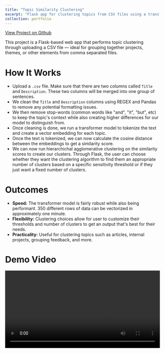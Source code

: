 ```yaml
---
title: "Topic Similarity Clustering"
excerpt: "Flask app for clustering topics from CSV files using a transformer word vectorisation combined with hierarchichal clustering methods."
collection: portfolio
---
```


[View Project on Github](https://github.com/diogoviveiros/Topic-Similarity-Clustering)

This project is a Flask-based web app that performs topic clustering through uploading a CSV file — ideal for grouping together projects, themes, or other elements from comma separated files. 

# How It Works
- Upload a `.csv` file. Make sure that there are two columns called `Title` and `Description`. These two columns will be merged into one group of sentences.
- We clean the `Title` and `Description` columns using REGEX and Pandas to remove any potential formatting issues.
- We then remove stop-words (common words like "and", "it", "but", etc) to keep the topic's context while also creating higher differences for our model to distinguish from.
- Once cleaning is done, we run a transformer model to tokenize the text and create a vector embedding for each topic.
- Once the text is tokenized, we can now calculate the cosine distance between the embeddings to get a similarity score. 
- We can now run hierarchichal agglomerative clustering on the similarity scores to create our clusters. Through Flask, the user can choose whether they want the clustering algorithm to find them an appropriate number of clusters based on a specific sensitivity threshold or if they just want a fixed number of clusters.

# Outcomes
- **Speed:** The transformer model is fairly robust while also being performant. 350 different rows of data can be vectorized in approximately one minute.  
- **Flexibility:** Clustering choices allow for user to customize their thresholds and number of clusters to get an output that's best for their needs.
- **Practicality:** Useful for clustering topics such as articles, internal projects, grouping feedback, and more.

# Demo Video

<video width="100%" controls>
  <source src="/images/TopicClusteringDemo480.mp4" type="video/mp4">
  Your browser does not support the video tag.
</video>
